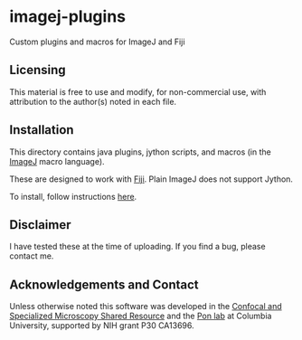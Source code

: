 imagej-plugins
==============

Custom plugins and macros for ImageJ and Fiji

## Licensing

This material is free to use and modify, for non-commercial use, with attribution to the author(s) noted in each file.

## Installation

This directory contains java plugins, jython scripts, and macros (in the [ImageJ](http://imagej.nih.gov/ij/) macro language).

These are designed to work with [Fiji](http://fiji.sc). Plain ImageJ does not support Jython.

To install, follow instructions [here](http://fiji.sc/Installing_3rd_party_plugins "Fiji Installing Plugins").

## Disclaimer

I have tested these at the time of uploading. If you find a bug, please contact me.

## Acknowledgements and Contact

Unless otherwise noted this software was developed in the [Confocal and Specialized Microscopy Shared Resource](http://www.hiccc.columbia.edu/research/sharedresources/confocal) and the [Pon lab](http://sklad.cumc.columbia.edu/pharm/cumc/profile_new.php?id=231) at Columbia University, supported by NIH grant P30 CA13696.
